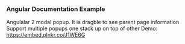 ### Angular Documentation Example 

Angulalar 2 modal popup. It is dragble to see parent page information
Support multiple popups one stack up on top of other
Demo: https://embed.plnkr.co/J1WE6G
